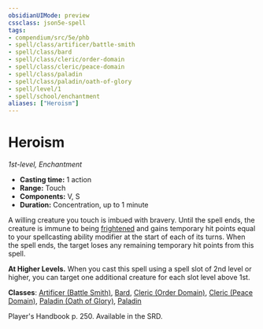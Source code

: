 ```yaml
---
obsidianUIMode: preview
cssclass: json5e-spell
tags:
- compendium/src/5e/phb
- spell/class/artificer/battle-smith
- spell/class/bard
- spell/class/cleric/order-domain
- spell/class/cleric/peace-domain
- spell/class/paladin
- spell/class/paladin/oath-of-glory
- spell/level/1
- spell/school/enchantment
aliases: ["Heroism"]
---
```

# Heroism
*1st-level, Enchantment*  

- **Casting time:** 1 action
- **Range:** Touch
- **Components:** V, S
- **Duration:** Concentration, up to 1 minute

A willing creature you touch is imbued with bravery. Until the spell ends, the creature is immune to being [frightened](../../Rules%20&%20Options/5e%20Rules/conditions.md##frightened) and gains temporary hit points equal to your spellcasting ability modifier at the start of each of its turns. When the spell ends, the target loses any remaining temporary hit points from this spell.

**At Higher Levels.** When you cast this spell using a spell slot of 2nd level or higher, you can target one additional creature for each slot level above 1st.

**Classes**: [Artificer (Battle Smith)](../classes/artificer-battle-smith-tce.md#), [Bard](../classes/bard.md#), [Cleric (Order Domain)](../classes/cleric-order-domain-tce.md#), [Cleric (Peace Domain)](../classes/cleric-peace-domain-tce.md#), [Paladin (Oath of Glory)](../classes/paladin-oath-of-glory-tce.md#), [Paladin](../classes/paladin.md#)

Player's Handbook p. 250. Available in the SRD.